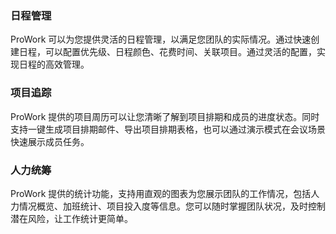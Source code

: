 ### 日程管理
ProWork 可以为您提供灵活的日程管理，以满足您团队的实际情况。通过快速创建日程，可以配置优先级、日程颜色、花费时间、关联项目。通过灵活的配置，实现日程的高效管理。

### 项目追踪
ProWork 提供的项目周历可以让您清晰了解到项目排期和成员的进度状态。同时支持一键生成项目排期邮件、导出项目排期表格，也可以通过演示模式在会议场景快速展示成员任务。

### 人力统筹
ProWork 提供的统计功能，支持用直观的图表为您展示团队的工作情况，包括人力情况概览、加班统计、项目投入度等信息。您可以随时掌握团队状况，及时控制潜在风险，让工作统计更简单。

